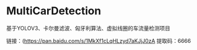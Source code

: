 # MultiCarDetection
基于YOLOV3、卡尔曼滤波、匈牙利算法、虚拟线圈的车流量检测项目


链接：(https://pan.baidu.com/s/1MkXf1cLqHLzyd7aKJjJ0zA
提取码：6666

